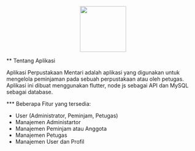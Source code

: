 <p align="center">
    <a href="https://github.com/sandinur157" target="_blank"><img src="https://raw.githubusercontent.com/sandinur157/tuturial-membuat-aplikasi-point-of-sales/main/public/img/logo.png" width="120"></a>
</p>

** Tentang Aplikasi

Aplikasi Perpustakaan Mentari adalah aplikasi yang digunakan untuk mengelola peminjaman pada sebuah perpustakaan atau oleh petugas. Aplikasi ini dibuat menggunakan flutter, node js sebagai API dan MySQL sebagai database.

*** Beberapa Fitur yang tersedia:
- User (Administrator, Peminjam, Petugas)
- Manajemen Administartor 
- Manajemen Peminjam atau Anggota
- Manajemen Petugas
- Manajemen User dan Profil



